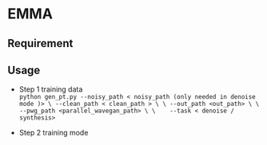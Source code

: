 # EMMA
## Requirement
## Usage

* Step 1 training data \
        ```
        python gen_pt.py --noisy_path < noisy_path (only needed in denoise mode )> \
        --clean_path < clean_path > \ \
        --out_path <out_path> \ \
        --pwg_path <parallel_wavegan_path> \ \   
        --task < denoise / synthesis>
        ```

* Step 2 training mode
